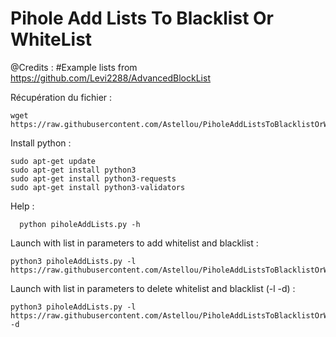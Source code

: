 # Pihole Add Lists To Blacklist Or WhiteList

@Credits : #Example lists from https://github.com/Levi2288/AdvancedBlockList



Récupération du fichier : 
```
wget https://raw.githubusercontent.com/Astellou/PiholeAddListsToBlacklistOrWhiteList/main/piholeAddLists.py
```

Install python : 


```
sudo apt-get update
sudo apt-get install python3
sudo apt-get install python3-requests
sudo apt-get install python3-validators
```


Help : 

```
  python piholeAddLists.py -h
````



Launch with list in parameters to add whitelist and blacklist :
```
python3 piholeAddLists.py -l https://raw.githubusercontent.com/Astellou/PiholeAddListsToBlacklistOrWhiteList/main/List.txt
```



Launch with list in parameters to delete whitelist and blacklist (-l -d) :
```
python3 piholeAddLists.py -l https://raw.githubusercontent.com/Astellou/PiholeAddListsToBlacklistOrWhiteList/main/List.txt -d
```


